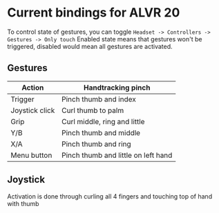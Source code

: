 Current bindings for ALVR 20
===

To control state of gestures, you can toggle `Headset -> Controllers -> Gestures -> Only touch`
Enabled state means that gestures won't be triggered, disabled would mean all gestures are activated.

Gestures
---

| Action         | Handtracking pinch                  |
| -------------- | ----------------------------------- |
| Trigger        | Pinch thumb and index               |
| Joystick click | Curl thumb to palm                  |
| Grip           | Curl middle, ring and little        |
| Y/B            | Pinch thumb and middle              |
| X/A            | Pinch thumb and ring                |
| Menu button    | Pinch thumb and little on left hand |

Joystick
---

Activation is done through curling all 4 fingers and touching top of hand with thumb
